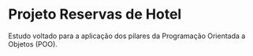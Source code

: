 # Projeto Reservas de Hotel

Estudo voltado para a aplicação dos pilares da Programação Orientada a Objetos (POO).

